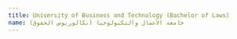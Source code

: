 ```yaml
---
title: University of Business and Technology (Bachelor of Laws)
name: جامعة الأعمال والتكنولوجيا (بكالوريوس الحقوق)
---
```


